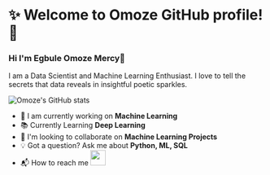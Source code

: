 # **:sparkles: Welcome to Omoze GitHub profile! :rocket:**

### Hi I'm Egbule Omoze Mercy👋
I am a Data Scientist and Machine Learning Enthusiast. I love to tell the secrets that data reveals in insightful poetic sparkles.

![Omoze's GitHub stats](https://github-readme-stats.vercel.app/api?username=Omoze5&show_icons=true&theme=radical)


  * 🚧 I am currently working on **Machine Learning**
  * 📚 Currently Learning **Deep Learning**
  * 👯 I'm looking to collaborate on **Machine Learning Projects**
  * 💡 Got a question? Ask me about **Python, ML, SQL**
  *  📬 How to reach me [<img src="[ht" width="30"/>](mailto:egbuleomoze@gmail.com)


<!--
**Omoze5/Omoze5** is a ✨ _special_ ✨ repository because its `README.md` (this file) appears on your GitHub profile.

Here are some ideas to get you started:
- 🔭 I am currently working on
- 🌱 I’m currently learning ...
- 👯 I’m looking to collaborate on ...
- 🤔 I’m looking for help with ...
- 💬 Ask me about ...
- 📫 How to reach me: ...
- 😄 Pronouns: ...
- ⚡ Fun fact: ...
-->
